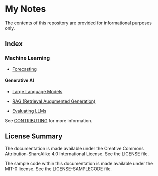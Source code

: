 # My Notes
The contents of this repository are provided for informational purposes only. 

## Index
### Machine Learning
* [Forecasting](./docs/Forecasting.md)

#### Generative AI
* [Large Language Models](./docs/Large_Language_Models.md)

* [RAG (Retrieval Augumented Generation)](./docs/RAG.md)

* [Evaluating LLMs](./docs/Evaluating_LLMs.md)



See [CONTRIBUTING](CONTRIBUTING.md#security-issue-notifications) for more information.

## License Summary

The documentation is made available under the Creative Commons Attribution-ShareAlike 4.0 International License. See the LICENSE file.

The sample code within this documentation is made available under the MIT-0 license. See the LICENSE-SAMPLECODE file.
